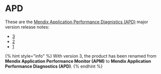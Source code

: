 # APD

These are the [Mendix Application Performance Diagnistics (APD)](/addons/apd-addon/) major version release notes:

* [3](apd-3)
* [2](apm-2)
* [1](apm-1)

{% hint style="info" %}
With version 3, the product has been renamed from **Mendix Application Performance Monitor (APM)** to **Mendix Application Performance Diagnostics (APD)**.
{% endhint %}

